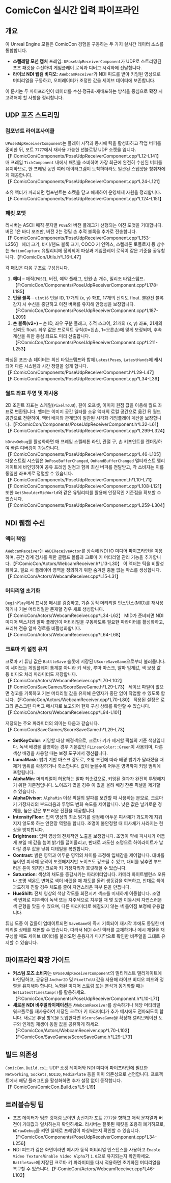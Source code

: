 # ComicCon 실시간 입력 파이프라인

## 개요
이 Unreal Engine 모듈은 ComicCon 경험을 구동하는 두 가지 실시간 데이터 소스를 통합합니다.

- **스켈레탈 모션 캡처** 프레임: `UPoseUdpReceiverComponent`가 UDP로 스트리밍된 포즈 패킷을 수신하여 게임플레이 로직과 디버그 시각화에 전달합니다.
- **라이브 NDI 웹캠 비디오**: `AWebcamReceiver`가 NDI 피드를 받아 키잉된 영상으로 머티리얼을 구동하고, 오퍼레이터가 조정한 값을 세이브 데이터에 보존합니다.

이 문서는 두 파이프라인이 데이터를 수신·정규화·재배포하는 방식을 중심으로 확장 시 고려해야 할 사항을 정리합니다.

## UDP 포즈 스트리밍
### 컴포넌트 라이프사이클
`UPoseUdpReceiverComponent`는 플레이 시작과 동시에 틱을 활성화하고 작업 버퍼를 준비한 뒤, 포트 `7777`에서 재사용 가능한 넌블로킹 UDP 소켓을 엽니다.【F:ComicCon/Components/PoseUdpReceiverComponent.cpp†L12-L141】 매 프레임 `TickComponent` 내에서 패킷을 소비하여 가장 최근에 완전히 수신된 버퍼를 유지하므로, 한 프레임 동안 여러 데이터그램이 도착하더라도 일관된 스냅샷을 청취자에게 제공합니다.【F:ComicCon/Components/PoseUdpReceiverComponent.cpp†L24-L121】

소유 액터가 파괴되면 컴포넌트는 소켓을 닫고 해제하여 운영체제 자원을 정리합니다.【F:ComicCon/Components/PoseUdpReceiverComponent.cpp†L124-L151】

### 패킷 포맷
리시버는 ASCII 매직 문자열 `POSE`와 버전 플래그가 선행되는 이진 포맷을 기대합니다. 버전 1은 바디 포즈만, 버전 2는 정밀 손 추적 블록을 추가로 전송합니다.【F:ComicCon/Components/PoseUdpReceiverComponent.cpp†L153-L256】 헤더 크기, 바디/핸드 블록 크기, COCO 키 인덱스, 스켈레톤 토폴로지 등 상수는 `MotionCapture` 유틸리티에 정의되어 파싱과 게임플레이 로직이 같은 기준을 공유합니다.【F:ComicCon/Utils.h†L16-L47】

각 패킷은 다음 구조로 구성됩니다.
1. **헤더** – 매직(`POSE`), 버전, 예약 플래그, 인원·손 개수, 밀리초 타임스탬프.【F:ComicCon/Components/PoseUdpReceiverComponent.cpp†L178-L185】
2. **인물 블록** – `uint16` 인물 ID, 17개의 (x, y) 좌표, 17개의 신뢰도 float. 불완전 블록 감지 시 수신을 중단하고 이전 버퍼를 유지해 안정성을 보장합니다.【F:ComicCon/Components/PoseUdpReceiverComponent.cpp†L187-L209】
3. **손 블록(v2+)** – 손 ID, 좌우 구분 플래그, 추적 스코어, 21개의 (x, y) 좌표, 21개의 신뢰도 float. 좌우 값은 프로젝트 규칙(0=왼손, 1=오른손)에 맞게 보정되며, 후속 계산을 위한 중심 좌표도 미리 산출합니다.【F:ComicCon/Components/PoseUdpReceiverComponent.cpp†L211-L253】

파싱된 포즈·손 데이터는 최신 타임스탬프와 함께 `LatestPoses`, `LatestHands`에 캐시되어 다른 시스템과 시간 정렬을 쉽게 합니다.【F:ComicCon/Components/PoseUdpReceiverComponent.h†L29-L47】【F:ComicCon/Components/PoseUdpReceiverComponent.cpp†L34-L39】

### 월드 좌표 투영 및 재사용
2D 조인트 좌표는 스케일(`PixelToUU`), 깊이 오프셋, 이미지 원점 값을 이용해 월드 좌표로 변환됩니다. 헬퍼는 이미지 공간 델타를 소유 액터의 로컬 공간으로 옮긴 뒤 월드 공간으로 전환하여, 액터 배치와 관계없이 일관된 시각화·게임플레이 계산을 보장합니다.【F:ComicCon/Components/PoseUdpReceiverComponent.h†L32-L61】【F:ComicCon/Components/PoseUdpReceiverComponent.cpp†L299-L324】

`bDrawDebug`를 활성화하면 매 프레임 스켈레톤 라인, 관절 구, 손 키포인트를 렌더링하여 빠른 디버깅이 가능합니다.【F:ComicCon/Components/PoseUdpReceiverComponent.cpp†L46-L105】 다운스트림 시스템은 `OnPoseBufferChanged`, `OnHandBufferChanged` 멀티캐스트 델리게이트에 바인딩하여 공유 프레임 원점과 함께 최신 버퍼를 전달받고, 각 소비자는 이를 동일한 좌표계로 정렬할 수 있습니다.【F:ComicCon/Components/PoseUdpReceiverComponent.h†L10-L71】【F:ComicCon/Components/PoseUdpReceiverComponent.cpp†L108-L121】 또한 `GetShoulderMidWorld`와 같은 유틸리티를 활용해 안정적인 기준점을 확보할 수 있습니다.【F:ComicCon/Components/PoseUdpReceiverComponent.cpp†L259-L304】

## NDI 웹캠 수신
### 액터 책임
`AWebcamReceiver`는 `ANDIReceiveActor`를 상속해 NDI IO 미디어 파이프라인을 이용하며, 공간 경계 검사를 위한 클램프 볼륨과 크로마 키 머티리얼 관리 기능을 추가합니다.【F:ComicCon/Actors/WebcamReceiver.h†L13-L30】 이 액터는 틱을 비활성화하고, 필요 시 플레이어 영역을 정의하기 위한 숨겨진 충돌 없는 박스를 생성합니다.【F:ComicCon/Actors/WebcamReceiver.cpp†L15-L31】

### 머티리얼 초기화
`BeginPlay`에서 표시용 메시를 검증하고, 기존 동적 머티리얼 인스턴스(MID)를 재사용하거나 기본 머티리얼만 존재할 경우 새로 생성합니다.【F:ComicCon/Actors/WebcamReceiver.cpp†L34-L62】 MID가 준비되면 NDI 미디어 텍스처와 알파 플레인이 머티리얼을 구동하도록 필요한 파라미터를 활성화하고, 프리뷰 전용 알파 경로를 비활성화합니다.【F:ComicCon/Actors/WebcamReceiver.cpp†L64-L68】

### 크로마 키 설정 유지
크로마 키 튜닝 값은 `BattleSave` 슬롯에 저장된 `UScoreSaveGame`으로부터 불러옵니다. 이 세이브는 게임플레이 통계뿐 아니라 키 색상, 루마 마스크, 알파 임계값, 색 보정 값 등 비디오 처리 파라미터도 저장합니다.【F:ComicCon/Actors/WebcamReceiver.cpp†L70-L102】【F:ComicCon/SaveGames/ScoreSaveGame.h†L29-L73】 세이브 파일이 없으면 경고를 기록하고 기본 머티리얼 값을 유지해 운영자가 중단 없이 작업할 수 있도록 합니다.【F:ComicCon/Actors/WebcamReceiver.cpp†L70-L80】 적용된 설정은 로그와 온스크린 디버그 메시지로 보고되어 현재 구성 상태를 확인할 수 있습니다.【F:ComicCon/Actors/WebcamReceiver.cpp†L94-L101】

저장되는 주요 파라미터의 의미는 다음과 같습니다.【F:ComicCon/SaveGames/ScoreSaveGame.h†L29-L73】

- **SetKeyColor**: 키잉할 대상 배경색으로, 크로마 키가 제거할 픽셀의 기준 색상입니다. 녹색 배경을 촬영하는 경우 기본값인 `FLinearColor::Green`이 사용되며, 다른 색상 배경을 사용할 때는 보정 도구에서 갱신됩니다.
- **LumaMask**: 밝기 기반 마스크 강도로, 조명 조건에 따라 배경 밝기가 달라졌을 때 제거 범위를 확장하거나 축소합니다. 값이 높을수록 어두운 영역까지 키잉 범위에 포함됩니다.
- **AlphaMin**: 머티리얼이 허용하는 알파 최솟값으로, 키잉된 결과가 완전히 투명해지기 위한 기준점입니다. 노이즈가 많을 경우 이 값을 올려 배경 잔존 픽셀을 제거할 수 있습니다.
- **AlphaDivisor**: `AlphaMin` 이상 픽셀의 알파를 보간할 때 사용하는 분모로, 크로마 키 가장자리의 부드러움과 투명도 변화 속도를 제어합니다. 낮은 값은 날카로운 경계를, 높은 값은 부드러운 전환을 제공합니다.
- **IntensityFloor**: 입력 영상의 최소 밝기를 설정해 어두운 피사체가 과도하게 지워지지 않도록 하는 안전망 역할을 합니다. 조명이 불안정할 때 피사체가 사라지는 현상을 방지합니다.
- **Brightness**: 입력 영상의 전체적인 노출을 보정합니다. 조명이 약해 피사체가 어둡게 보일 때 값을 높여 밝기를 끌어올리고, 반대로 과도한 조명으로 하이라이트가 날아갈 경우 값을 낮춰 디테일을 복원합니다.
- **Contrast**: 밝은 영역과 어두운 영역의 차이를 조정해 입체감을 제어합니다. 대비를 높이면 피사체 윤곽이 또렷해지지만 노이즈도 강조될 수 있고, 대비를 낮추면 부드러운 톤이 되지만 크로마 키 가장자리가 흐릿해질 수 있습니다.
- **Saturation**: 색상의 채도를 증감시키는 파라미터입니다. 카메라 화이트밸런스 오류나 조명 색온도 변화로 색이 바랬을 때 채도를 올려 생동감을 회복하고, 반대로 색이 과도하게 진할 경우 채도를 줄여 자연스러운 피부 톤을 만듭니다.
- **HueShift**: 전체 영상의 색상 각도를 회전시켜 색조를 미세하게 이동합니다. 조명 색 변화로 피부색이 녹색 또는 자주색으로 치우칠 때 몇 도만 이동시켜 자연스러운 색 균형을 맞출 수 있으며, 다른 파라미터로 해결되지 않는 색 틀어짐 보정에 유용합니다.

튜닝 도중 이 값들이 업데이트되면 `SaveGame`에 즉시 기록되어 재시작 후에도 동일한 머티리얼 상태를 재현할 수 있습니다. 따라서 NDI 수신 액터를 교체하거나 메시 재질을 재구성할 때도 세이브 데이터를 불러오면 운용자가 마지막으로 확인한 비주얼을 그대로 유지할 수 있습니다.

## 파이프라인 확장 가이드
- **커스텀 포즈 소비자**는 `UPoseUdpReceiverComponent`의 멀티캐스트 델리게이트에 바인딩하고, 공유된 `Anchor2D` 및 `PixelToUU` 값을 사용해 라이브 비디오 피드와 정렬을 유지해야 합니다. 녹화된 미디어 스트림 또는 분석과 동기화할 때는 `GetLatestTimestamp()`를 활용하세요.【F:ComicCon/Components/PoseUdpReceiverComponent.h†L10-L71】
- **새로운 NDI 비주얼라이제이션**은 `AWebcamReceiver`를 상속하거나 해당 머티리얼 워크플로를 재사용하여 저장된 크로마 키 파라미터가 추가 메시에도 전파되도록 합니다. 새로운 튜닝 항목을 도입한다면 `UScoreSaveGame`을 확장해 캘리브레이션 도구와 인게임 재생이 동일 값을 공유하게 하세요.【F:ComicCon/Actors/WebcamReceiver.cpp†L70-L102】【F:ComicCon/SaveGames/ScoreSaveGame.h†L29-L73】

## 빌드 의존성
`ComicCon.Build.cs`는 UDP 소켓 레이어와 NDI 미디어 파이프라인에 필요한 `Networking`, `Sockets`, `NDIIO`, `MediaPlate` 등을 이미 의존성으로 선언합니다. 프로젝트에서 해당 플러그인을 활성화하면 추가 설정 없이 동작합니다.【F:ComicCon/ComicCon.Build.cs†L5-L19】

## 트러블슈팅 팁
- 포즈 데이터가 멈춘 것처럼 보이면 송신기가 포트 `7777`을 향하고 매직 문자열과 버전이 기대값과 일치하는지 확인하세요. 리시버는 잘못된 패킷을 조용히 폐기하므로, `bDrawDebug`를 켜면 실제로 프레임이 파싱되는지 확인할 수 있습니다.【F:ComicCon/Components/PoseUdpReceiverComponent.cpp†L34-L256】
- NDI 피드가 검은 화면이라면 메시가 동적 머티리얼 인스턴스를 사용하고 `Enable Video Texture`/`Enable Video Alpha`가 `1.0`으로 유지되는지 확인하세요. `BattleSave`에 저장된 크로마 키 파라미터를 다시 적용하면 초기화된 머티리얼을 복구할 수 있습니다.【F:ComicCon/Actors/WebcamReceiver.cpp†L46-L102】
